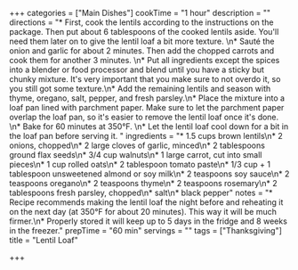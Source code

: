 +++
categories = ["Main Dishes"]
cookTime = "1 hour"
description = ""
directions = "* First, cook the lentils according to the instructions on the package. Then put about 6 tablespoons of the cooked lentils aside. You'll need them later on to give the lentil loaf a bit more texture. \n* Sauté the onion and garlic for about 2 minutes. Then add the chopped carrots and cook them for another 3 minutes. \n* Put all ingredients except the spices into a blender or food processor and blend until you have a sticky but chunky mixture. It's very important that you make sure to not overdo it, so you still got some texture.\n* Add the remaining lentils and season with thyme, oregano, salt, pepper, and fresh parsley.\n* Place the mixture into a loaf pan lined with parchment paper. Make sure to let the parchment paper overlap the loaf pan, so it's easier to remove the lentil loaf once it's done. \n* Bake for 60 minutes at 350°F. \n* Let the lentil loaf cool down for a bit in the loaf pan before serving it. "
ingredients = "* 1.5 cups brown lentils\n* 2 onions, chopped\n* 2 large cloves of garlic, minced\n* 2 tablespoons ground flax seeds\n* 3/4 cup walnuts\n* 1 large carrot, cut into small pieces\n* 1 cup rolled oats\n* 2 tablespoon tomato paste\n* 1/3 cup + 1 tablespoon unsweetened almond or soy milk\n* 2 teaspoons soy sauce\n* 2 teaspoons oregano\n* 2 teaspoons thyme\n* 2 teaspoons rosemary\n* 2 tablespoons fresh parsley, chopped\n* salt\n* black pepper"
notes = "* Recipe recommends making the lentil loaf the night before and reheating it on the next day (at 350°F for about 20 minutes). This way it will be much firmer.\n* Properly stored it will keep up to 5 days in the fridge and 8 weeks in the freezer."
prepTime = "60 min"
servings = ""
tags = ["Thanksgiving"]
title = "Lentil Loaf"

+++
